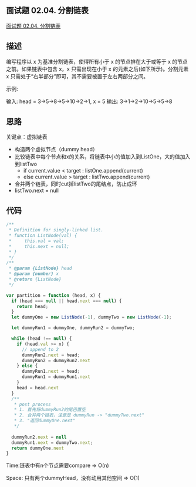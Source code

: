 ## 面试题 02.04. 分割链表

[面试题 02.04. 分割链表](https://leetcode-cn.com/problems/partition-list-lcci/)

## 描述

编写程序以 x 为基准分割链表，使得所有小于 x 的节点排在大于或等于 x 的节点之前。如果链表中包含 x，x 只需出现在小于 x 的元素之后(如下所示)。分割元素 x 只需处于“右半部分”即可，其不需要被置于左右两部分之间。

示例:

输入: head = 3->5->8->5->10->2->1, x = 5
输出: 3->1->2->10->5->5->8


## 思路

关键点：虚拟链表

- 构造两个虚拟节点（dummy head）
- 比较链表中每个节点和x的关系，将链表中小的值加入到ListOne，大的值加入到listTwo
  - if current.value < target : listOne.append(current)
  - else current.value > target : listTwo.append(current)
- 合并两个链表，同时cut掉listTwo的尾结点，防止成环
- listTwo.next = null

## 代码

```js
/**
 * Definition for singly-linked list.
 * function ListNode(val) {
 *     this.val = val;
 *     this.next = null;
 * }
 */
/**
 * @param {ListNode} head
 * @param {number} x
 * @return {ListNode}
 */

var partition = function (head, x) {
  if (head === null || head.next === null) {
    return head;
  }
  let dummyOne = new ListNode(-1), dummyTwo = new ListNode(-1);

  let dummyRun1 = dummyOne, dummyRun2 = dummyTwo;

  while (head !== null) {
    if (head.val >= x) {
      // append to 2
      dummyRun2.next = head;
      dummyRun2 = dummyRun2.next
    } else {
      dummyRun1.next = head;
      dummyRun1 = dummyRun1.next
    }
    head = head.next
  }
  /**
   * post process
   * 1. 首先将dummyRun2的尾巴置空
   * 2. 合并两个链表，注意是 dummyRun -> "dummyTwo.next"
   * 3. "返回dummyOne.next"
   */ 
  
  dummyRun2.next = null
  dummyRun1.next = dummyTwo.next;
  return dummyOne.next
}

```

Time:链表中有n个节点需要compare => O(n)

Space: 只有两个dummyHead，没有动用其他空间 => O(1)

